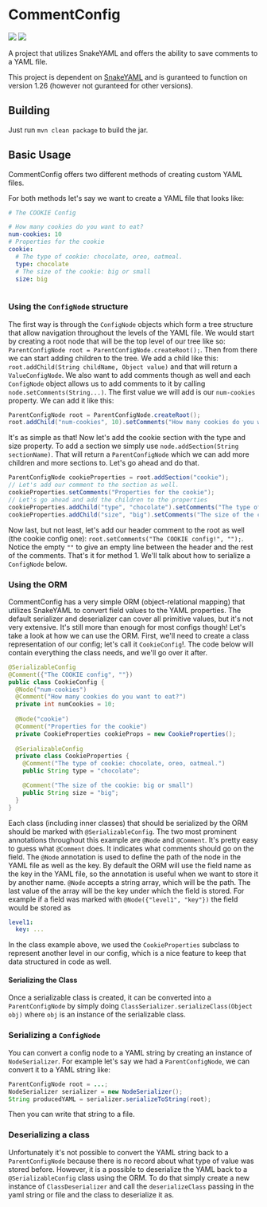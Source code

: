 # CommentConfig
[![](https://jitpack.io/v/silverwolfg11/CommentConfig.svg)](https://jitpack.io/#silverwolfg11/CommentConfig)
[![](https://img.shields.io/badge/%20Javadoc-1.1.0%20-informational)](https://javadoc.jitpack.io/com/github/silverwolfg11/CommentConfig/v1.1.0/javadoc/)

A project that utilizes SnakeYAML and offers the ability to save comments to a YAML file.

This project is dependent on [SnakeYAML](https://github.com/asomov/snakeyaml) and is guranteed to function on version 1.26 (however not guranteed for other versions).

## Building
Just run `mvn clean package` to build the jar. 

## Basic Usage
CommentConfig offers two different methods of creating custom YAML files.

For both methods let's say we want to create a YAML file that looks like:
```yaml
# The COOKIE Config

# How many cookies do you want to eat?
num-cookies: 10
# Properties for the cookie
cookie:
  # The type of cookie: chocolate, oreo, oatmeal.
  type: chocolate
  # The size of the cookie: big or small
  size: big
  
```

### Using the `ConfigNode` structure
 The first way is through the `ConfigNode` objects which form a tree structure that allow navigation
throughout the levels of the YAML file. 
We would start by creating a root node that will be the top level of our tree like so:
`ParentConfigNode root = ParentConfigNode.createRoot();`. Then from there we can start adding children to the tree.
We add a child like this: `root.addChild(String childName, Object value)` and that will return a `ValueConfigNode`. 
We also want to add comments though as well and each `ConfigNode` object allows us to add comments to it by calling `node.setComments(String...)`. 
The first value we will add is our `num-cookies` property. We can add it like this:
```java
ParentConfigNode root = ParentConfigNode.createRoot();
root.addChild("num-cookies", 10).setComments("How many cookies do you want to eat?");
```
It's as simple as that! Now let's add the cookie section with the type and size property. To add a section we simply use `node.addSection(String sectionName)`.
That will return a `ParentConfigNode` which we can add more children and more sections to. Let's go ahead and do that.
```java
ParentConfigNode cookieProperties = root.addSection("cookie");
// Let's add our comment to the section as well.
cookieProperties.setComments("Properties for the cookie");
// Let's go ahead and add the children to the properties
cookieProperties.addChild("type", "chocolate").setComments("The type of cookie: chocolate, oreo, oatmeal.");
cookieProperties.addChild("size", "big").setComments("The size of the cookie: big or small");
```
Now last, but not least, let's add our header comment to the root as well (the cookie config one): `root.setComments("The COOKIE config!", "");`. Notice the empty `""` to give
an empty line between the header and the rest of the comments.
That's it for method 1. We'll talk about how to serialize a `ConfigNode` below.

### Using the ORM
CommentConfig has a very simple ORM (object-relational mapping) that utilizes SnakeYAML to convert field values to the YAML properties. The default serializer and deserializer can
cover all primitive values, but it's not very extensive. It's still more than enough for most configs though! Let's take a look at how we can use the ORM.
First, we'll need to create a class representation of our config; let's call it `CookieConfig`!. The code below will contain everything the class needs, and we'll go over it after.
```java
@SerializableConfig
@Comment({"The COOKIE config", ""})
public class CookieConfig {
  @Node("num-cookies")
  @Comment("How many cookies do you want to eat?")
  private int numCookies = 10;
  
  @Node("cookie")
  @Comment("Properties for the cookie")
  private CookieProperties cookieProps = new CookieProperties();
  
  @SerializableConfig
  private class CookieProperties {
    @Comment("The type of cookie: chocolate, oreo, oatmeal.")
    public String type = "chocolate";

    @Comment("The size of the cookie: big or small")
    public String size = "big";
  }
}
```
Each class (including inner classes) that should be serialized by the ORM should be marked with `@SerializableConfig`. The two most prominent annotations throughout this example are
`@Node` and `@Comment`. It's pretty easy to guess what `@Comment` does. It indicates what comments should go on the field. The `@Node` annotation is used to define the path of the
node in the YAML file as well as the key. By default the ORM will use the field name as the key in the YAML file, so the annotation is useful when we want to store it by
another name. `@Node` accepts a string array, which will be the path. The last value of the array will be the key under which the field is stored. For example if a field was
marked with `@Node({"level1", "key"})` the field would be stored as
```yaml
level1:
  key: ...
```
In the class example above, we used the `CookieProperties` subclass to represent another level in our config, which is a nice feature to keep that data structured in code as well.

#### Serializing the Class
Once a serializable class is created, it can be converted into a `ParentConfigNode` by simply doing `ClassSerializer.serializeClass(Object obj)` where `obj` is an instance of
the serializable class.

### Serializing a `ConfigNode`
You can convert a config node to a YAML string by creating an instance of `NodeSerializer`. For example let's say we had a `ParentConfigNode`, we can convert it to a YAML string like:
```java
ParentConfigNode root = ...;
NodeSerializer serializer = new NodeSerializer();
String producedYAML = serializer.serializeToString(root);
```
Then you can write that string to a file.

### Deserializing a class
Unfortunately it's not possible to convert the YAML string back to a `ParentConfigNode` because there is no record about what type of value was stored before.
However, it is a possible to deserialize the YAML back to a `@SerializableConfig` class using the ORM. To do that simply create a new instance of `ClassDeserializer` and call
the `deserializeClass` passing in the yaml string or file and the class to deserialize it as.
